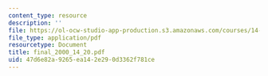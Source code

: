 ```yaml
---
content_type: resource
description: ''
file: https://ol-ocw-studio-app-production.s3.amazonaws.com/courses/14-20-industrial-organization-and-public-policy-spring-2003/47d6e82a9265ea142e290d3362f781ce_final_2000_14_20.pdf
file_type: application/pdf
resourcetype: Document
title: final_2000_14_20.pdf
uid: 47d6e82a-9265-ea14-2e29-0d3362f781ce
---
```

